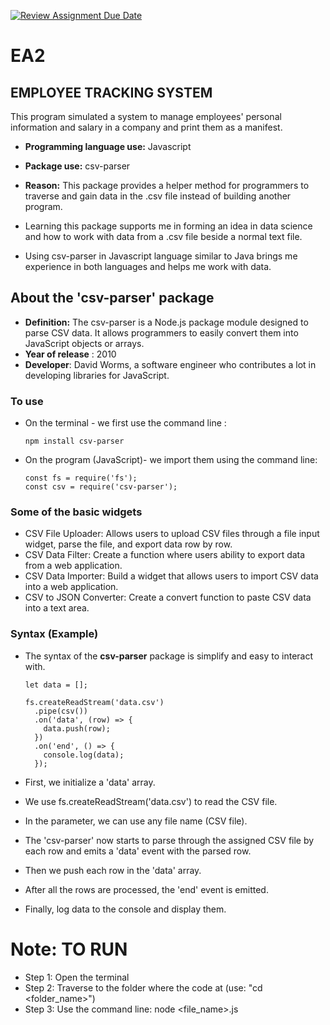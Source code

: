 [![Review Assignment Due Date](https://classroom.github.com/assets/deadline-readme-button-24ddc0f5d75046c5622901739e7c5dd533143b0c8e959d652212380cedb1ea36.svg)](https://classroom.github.com/a/RPDAFNpj)
# EA2

## EMPLOYEE TRACKING SYSTEM
This program simulated a system to manage employees' personal information and salary in a company and print them as a manifest.

- **Programming language use:** Javascript
- **Package use:** csv-parser
- **Reason:** This package provides a helper method for programmers to traverse and gain data in the .csv file instead of building another program.

- Learning this package supports me in forming an idea in data science and how to work with data from a .csv file beside a normal text file.
- Using csv-parser in Javascript language similar to Java brings me experience in both languages and helps me work with data.

## About the 'csv-parser' package
- **Definition:** The csv-parser is a Node.js package module designed to parse CSV data. It allows programmers to easily convert them into JavaScript objects or arrays.
- **Year of release** : 2010
- **Developer**: David Worms, a software engineer who contributes a lot in developing libraries for JavaScript.

### To use
* On the terminal - we first use the command line :

      npm install csv-parser

* On the program (JavaScript)- we import them using the command line:

      const fs = require('fs');
      const csv = require('csv-parser');
  
### Some of the basic widgets
* CSV File Uploader: Allows users to upload CSV files through a file input widget, parse the file, and export data row by row.
* CSV Data Filter: Create a function where users ability to export data from a web application.
* CSV Data Importer: Build a widget that allows users to import CSV data into a web application.
* CSV to JSON Converter: Create a convert function to paste CSV data into a text area.

### Syntax (Example)
- The syntax of the **csv-parser** package is simplify and easy to interact with.

      let data = [];
      
      fs.createReadStream('data.csv')
        .pipe(csv())
        .on('data', (row) => {
          data.push(row);
        })
        .on('end', () => {
          console.log(data);
        });

 - First, we initialize a 'data' array.
 - We use fs.createReadStream('data.csv')  to read the CSV file.
 - In the parameter, we can use any file name (CSV file).
 - The 'csv-parser' now starts to parse through the assigned CSV file by each row and emits a 'data' event with the parsed row.
 - Then we push each row in the 'data' array.
 - After all the rows are processed, the 'end' event is emitted.
 - Finally, log data to the console and display them.

# Note: TO RUN
 * Step 1: Open the terminal
 * Step 2: Traverse to the folder where the code at (use: "cd <folder_name>")
 * Step 3: Use the command line: node <file_name>.js


